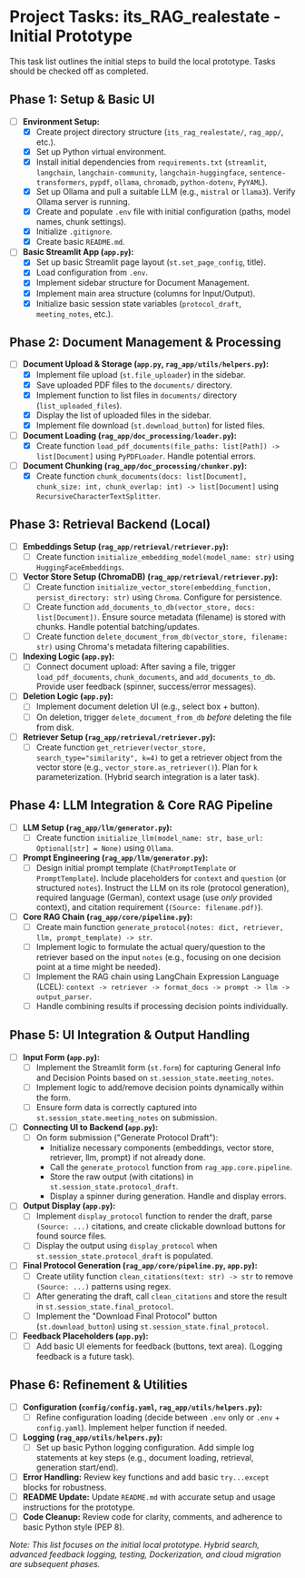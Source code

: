 # Project Tasks: its_RAG_realestate - Initial Prototype

This task list outlines the initial steps to build the local prototype. Tasks should be checked off as completed.

## Phase 1: Setup & Basic UI

-   [ ] **Environment Setup:**
    -   [x] Create project directory structure (`its_rag_realestate/`, `rag_app/`, etc.).
    -   [x] Set up Python virtual environment.
    -   [x] Install initial dependencies from `requirements.txt` (`streamlit`, `langchain`, `langchain-community`, `langchain-huggingface`, `sentence-transformers`, `pypdf`, `ollama`, `chromadb`, `python-dotenv`, `PyYAML`).
    -   [x] Set up Ollama and pull a suitable LLM (e.g., `mistral` or `llama3`). Verify Ollama server is running.
    -   [x] Create and populate `.env` file with initial configuration (paths, model names, chunk settings).
    -   [x] Initialize `.gitignore`.
    -   [x] Create basic `README.md`.
-   [ ] **Basic Streamlit App (`app.py`):**
    -   [x] Set up basic Streamlit page layout (`st.set_page_config`, title).
    -   [x] Load configuration from `.env`.
    -   [x] Implement sidebar structure for Document Management.
    -   [x] Implement main area structure (columns for Input/Output).
    -   [x] Initialize basic session state variables (`protocol_draft`, `meeting_notes`, etc.).

## Phase 2: Document Management & Processing

-   [ ] **Document Upload & Storage (`app.py`, `rag_app/utils/helpers.py`):**
    -   [x] Implement file upload (`st.file_uploader`) in the sidebar.
    -   [x] Save uploaded PDF files to the `documents/` directory.
    -   [x] Implement function to list files in `documents/` directory (`list_uploaded_files`).
    -   [x] Display the list of uploaded files in the sidebar.
    -   [x] Implement file download (`st.download_button`) for listed files.
-   [ ] **Document Loading (`rag_app/doc_processing/loader.py`):**
    -   [x] Create function `load_pdf_documents(file_paths: list[Path]) -> list[Document]` using `PyPDFLoader`. Handle potential errors.
-   [ ] **Document Chunking (`rag_app/doc_processing/chunker.py`):**
    -   [x] Create function `chunk_documents(docs: list[Document], chunk_size: int, chunk_overlap: int) -> list[Document]` using `RecursiveCharacterTextSplitter`.

## Phase 3: Retrieval Backend (Local)

-   [ ] **Embeddings Setup (`rag_app/retrieval/retriever.py`):**
    -   [ ] Create function `initialize_embedding_model(model_name: str)` using `HuggingFaceEmbeddings`.
-   [ ] **Vector Store Setup (ChromaDB) (`rag_app/retrieval/retriever.py`):**
    -   [ ] Create function `initialize_vector_store(embedding_function, persist_directory: str)` using `Chroma`. Configure for persistence.
    -   [ ] Create function `add_documents_to_db(vector_store, docs: list[Document])`. Ensure source metadata (filename) is stored with chunks. Handle potential batching/updates.
    -   [ ] Create function `delete_document_from_db(vector_store, filename: str)` using Chroma's metadata filtering capabilities.
-   [ ] **Indexing Logic (`app.py`):**
    -   [ ] Connect document upload: After saving a file, trigger `load_pdf_documents`, `chunk_documents`, and `add_documents_to_db`. Provide user feedback (spinner, success/error messages).
-   [ ] **Deletion Logic (`app.py`):**
    -   [ ] Implement document deletion UI (e.g., select box + button).
    -   [ ] On deletion, trigger `delete_document_from_db` *before* deleting the file from disk.
-   [ ] **Retriever Setup (`rag_app/retrieval/retriever.py`):**
    -   [ ] Create function `get_retriever(vector_store, search_type="similarity", k=4)` to get a retriever object from the vector store (e.g., `vector_store.as_retriever()`). Plan for `k` parameterization. (Hybrid search integration is a later task).

## Phase 4: LLM Integration & Core RAG Pipeline

-   [ ] **LLM Setup (`rag_app/llm/generator.py`):**
    -   [ ] Create function `initialize_llm(model_name: str, base_url: Optional[str] = None)` using `Ollama`.
-   [ ] **Prompt Engineering (`rag_app/llm/generator.py`):**
    -   [ ] Design initial prompt template (`ChatPromptTemplate` or `PromptTemplate`). Include placeholders for `context` and `question` (or structured `notes`). Instruct the LLM on its role (protocol generation), required language (German), context usage (use *only* provided context), and citation requirement (`(Source: filename.pdf)`).
-   [ ] **Core RAG Chain (`rag_app/core/pipeline.py`):**
    -   [ ] Create main function `generate_protocol(notes: dict, retriever, llm, prompt_template) -> str`.
    -   [ ] Implement logic to formulate the actual query/question to the retriever based on the input `notes` (e.g., focusing on one decision point at a time might be needed).
    -   [ ] Implement the RAG chain using LangChain Expression Language (LCEL): `context -> retriever -> format_docs -> prompt -> llm -> output_parser`.
    -   [ ] Handle combining results if processing decision points individually.

## Phase 5: UI Integration & Output Handling

-   [ ] **Input Form (`app.py`):**
    -   [ ] Implement the Streamlit form (`st.form`) for capturing General Info and Decision Points based on `st.session_state.meeting_notes`.
    -   [ ] Implement logic to add/remove decision points dynamically within the form.
    -   [ ] Ensure form data is correctly captured into `st.session_state.meeting_notes` on submission.
-   [ ] **Connecting UI to Backend (`app.py`):**
    -   [ ] On form submission ("Generate Protocol Draft"):
        -   Initialize necessary components (embeddings, vector store, retriever, llm, prompt) if not already done.
        -   Call the `generate_protocol` function from `rag_app.core.pipeline`.
        -   Store the raw output (with citations) in `st.session_state.protocol_draft`.
        -   Display a spinner during generation. Handle and display errors.
-   [ ] **Output Display (`app.py`):**
    -   [ ] Implement `display_protocol` function to render the draft, parse `(Source: ...)` citations, and create clickable download buttons for found source files.
    -   [ ] Display the output using `display_protocol` when `st.session_state.protocol_draft` is populated.
-   [ ] **Final Protocol Generation (`rag_app/core/pipeline.py`, `app.py`):**
    -   [ ] Create utility function `clean_citations(text: str) -> str` to remove `(Source: ...)` patterns using regex.
    -   [ ] After generating the draft, call `clean_citations` and store the result in `st.session_state.final_protocol`.
    -   [ ] Implement the "Download Final Protocol" button (`st.download_button`) using `st.session_state.final_protocol`.
-   [ ] **Feedback Placeholders (`app.py`):**
    -   [ ] Add basic UI elements for feedback (buttons, text area). (Logging feedback is a future task).

## Phase 6: Refinement & Utilities

-   [ ] **Configuration (`config/config.yaml`, `rag_app/utils/helpers.py`):**
    -   [ ] Refine configuration loading (decide between `.env` only or `.env` + `config.yaml`). Implement helper function if needed.
-   [ ] **Logging (`rag_app/utils/helpers.py`):**
    -   [ ] Set up basic Python logging configuration. Add simple log statements at key steps (e.g., document loading, retrieval, generation start/end).
-   [ ] **Error Handling:** Review key functions and add basic `try...except` blocks for robustness.
-   [ ] **README Update:** Update `README.md` with accurate setup and usage instructions for the prototype.
-   [ ] **Code Cleanup:** Review code for clarity, comments, and adherence to basic Python style (PEP 8).

*Note: This list focuses on the initial local prototype. Hybrid search, advanced feedback logging, testing, Dockerization, and cloud migration are subsequent phases.*
